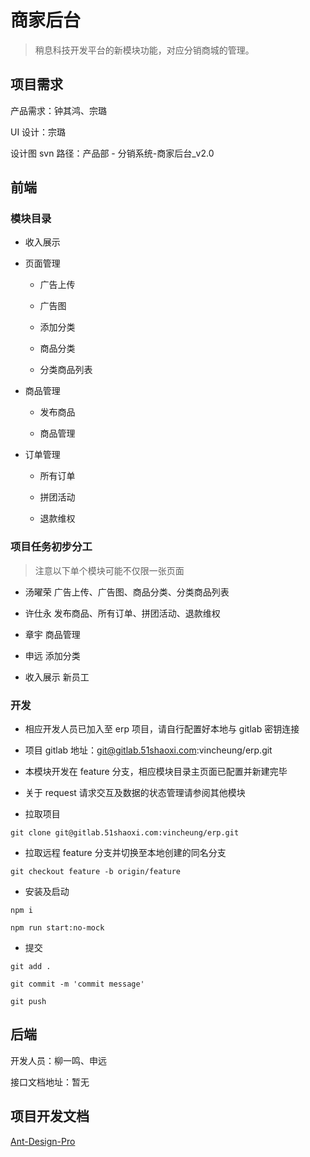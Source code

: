 # 商家后台

> 稍息科技开发平台的新模块功能，对应分销商城的管理。

## 项目需求

产品需求：钟其鸿、宗璐

UI 设计：宗璐

设计图 svn 路径：产品部 - 分销系统-商家后台_v2.0

## 前端

### 模块目录

+ 收入展示

+ 页面管理

  + 广告上传

  + 广告图

  + 添加分类

  + 商品分类

  + 分类商品列表

+ 商品管理

  + 发布商品

  + 商品管理

+ 订单管理

  + 所有订单

  + 拼团活动

  + 退款维权

### 项目任务初步分工

> 注意以下单个模块可能不仅限一张页面

+ 汤曜荣 广告上传、广告图、商品分类、分类商品列表

+ 许仕永 发布商品、所有订单、拼团活动、退款维权

+ 章宇 商品管理

+ 申远 添加分类

+ 收入展示 新员工

### 开发

+ 相应开发人员已加入至 erp 项目，请自行配置好本地与 gitlab 密钥连接

+ 项目 gitlab 地址：git@gitlab.51shaoxi.com:vincheung/erp.git

+ 本模块开发在 feature 分支，相应模块目录主页面已配置并新建完毕

+ 关于 request 请求交互及数据的状态管理请参阅其他模块

+ 拉取项目

```shell
git clone git@gitlab.51shaoxi.com:vincheung/erp.git
```

+ 拉取远程 feature 分支并切换至本地创建的同名分支

```shell
git checkout feature -b origin/feature
```

+ 安装及启动

```shell
npm i

npm run start:no-mock
```

+ 提交

```shell
git add .

git commit -m 'commit message'

git push
```

## 后端

开发人员：柳一鸣、申远

接口文档地址：暂无

## 项目开发文档

[Ant-Design-Pro]

[Ant-Design-Pro]: ./Ant-Design-Pro.md